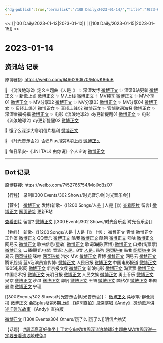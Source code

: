 ```yaml
---
{"dg-publish":true,"permalink":"/100 Daily/2023-01-14/","title":"2023-01-14","created":"2023-01-16T16:01:25.000+08:00","updated":"2023-02-26T00:50:27.000+08:00"}
---
```



<< [[100 Daily/2023-01-13\|2023-01-13]] | [[100 Daily/2023-01-15\|2023-01-15]] >>

# 2023-01-14

## 资讯站 记录

原博链接: https://weibo.com/6466290670/MojyK86uB

💫 《流浪地球2》定义主题曲《人是_》
✨ 深深发博 [微博正文](https://m.weibo.cn/6466290670/4857741925421948)
✨ 深深B站更新 [微博正文](https://m.weibo.cn/6466290670/4857746073061125)
✨ 新歌上线 [微博正文](https://m.weibo.cn/6466290670/4857786955206314)
✨ MV上线 [微博正文](https://m.weibo.cn/6466290670/4857737198178386)
✨ MV纯享 [微博正文](https://m.weibo.cn/6466290670/4857793653771451)
✨ MV分享01 [微博正文](https://m.weibo.cn/6466290670/4857765841342588)
✨ MV分享02 [微博正文](https://m.weibo.cn/6466290670/4857760422565526)
✨ MV分享03 [微博正文](https://m.weibo.cn/6466290670/4857759877302668)
✨ MV分享04 [微博正文](https://m.weibo.cn/6466290670/4857742579993541)
✨ 音频上线01 [微博正文](https://m.weibo.cn/6466290670/4857782484863006)
✨ 音频上线02 [微博正文](https://m.weibo.cn/6466290670/4857789899607404)
✨ 官博歌词海报 [微博正文](https://m.weibo.cn/6466290670/4857747051121004)
✨ 深深幸福祝福 [微博正文](https://m.weibo.cn/6466290670/4857879427023508)
✨ 电影《流浪地球2》dy更新提醒01 [微博正文](https://m.weibo.cn/6466290670/4857879725869447)
✨ 电影《流浪地球2》dy更新提醒02 [微博正文](https://m.weibo.cn/6466290670/4857761353435133)

💫 饿了么深深大寒明信片福利 [微博正文](https://m.weibo.cn/6466290670/4857734803490641)

💫 《时光音乐会2》会员Plus版第6期上线 [微博正文](https://m.weibo.cn/6466290670/4857798724685696)

💫 每日早安-《UNI TALK 由你说》个人专访 [微博正文](https://m.weibo.cn/6466290670/4857734279990672)

---
## Bot 记录

原博链接: https://weibo.com/7452765754/Moj0cBzO7

【行程】
录制[[300 Events/302 Shows/时光音乐会\|时光音乐会]]

【营业】
[微博正文](https://m.weibo.cn/1736988591/4857739652368085) 发博(新歌-《[[200 Songs/人是_\|人是_]]》)
[查看图片](https://wx4.sinaimg.cn/large/0088n2Pggy1ha3i4aozjjj30yi06rq3b.jpg) 留言1 [微博正文](https://m.weibo.cn/1736988591/4857542364367633)
[网页链接](https://weibo.cn/sinaurl?u=https%3A%2F%2Fm.bilibili.com%2Fvideo%2FBV1bY41197mq) 更新B站

[查看图片](https://wx3.sinaimg.cn/large/0088n2Pggy1ha3i44akdfj30yi078t96.jpg) 留言2 [微博正文](https://m.weibo.cn/1686326292/4857757721961971) [[300 Events/302 Shows/时光音乐会\|时光音乐会]]

【物料】
新歌-《[[200 Songs/人是_\|人是_]]》上线：
[微博正文](https://m.weibo.cn/6436669966/4857786343360058) 官博
[微博正文](https://m.weibo.cn/7478855230/4857781578634241) 工作室
[微博正文](https://m.weibo.cn/2169129705/4857781402731349) QQ音乐
[微博正文](https://m.weibo.cn/1738434147/4857781406663274) 酷我
[微博正文](https://m.weibo.cn/1665103091/4857783751805037) 酷狗
[微博正文](https://m.weibo.cn/1867028705/4857781905526563) 咪咕
[微博正文](https://m.weibo.cn/1721030997/4857781398543076) 网易云
[微博正文](https://m.weibo.cn/6466290670/4857786955206314) 歌曲信息(星轨)
[微博正文](https://m.weibo.cn/6436669966/4857744216294962) 歌词海报(官博)
[微博正文](https://m.weibo.cn/2095820504/4857870895553419) 口播(淘票票)
[微博正文](https://m.weibo.cn/3861674840/4857883983086961) 口播(腾讯电影)
音源:
[人是_](https://weibo.cn/sinaurl?u=https%3A%2F%2Fi.y.qq.com%2Fv8%2Fplaysong.html%3Fsongid%3D391610675%26source%3Dyqq%26ADTAG%3Dhz_wb_sf%26channelId%3D10081987) Q音
[人是_](https://weibo.cn/sinaurl?u=https%3A%2F%2Ft4.kugou.com%2Fsong.html%3Fid%3D6NTjr27B7V3) 酷狗
[网页链接](https://weibo.cn/sinaurl?u=http%3A%2F%2Fm.kuwo.cn%2Fnewh5app%2Fplay_detail%2F258376427) 酷我
[网页链接](https://weibo.cn/sinaurl?u=https%3A%2F%2Fmusic.163.com%2F%23%2Fsong%3Fid%3D2014291207) 网易云
[网页链接](https://weibo.cn/sinaurl?u=https%3A%2F%2Fh5.nf.migu.cn%2Fapp%2Fv4%2Fp%2Fshare%2Fsong%2Findex.html%3Fid%3D600919000008814133) 咪咕
[网页链接](https://weibo.cn/sinaurl?u=https%3A%2F%2Fmusic.douyin.com%2Fqishui%2Fshare%2Ftrack%3Ftrack_id%3D7188060815067449345%26hybrid_sdk_version%3Dbullet%26auto_play_bgm%3D1%26share_platform%3Dweibo) 汽水
MV:
[微博正文](https://m.weibo.cn/6436669966/4857736103201256) 官博
[微博正文](https://m.weibo.cn/1721030997/4857737044034965) 网易云
[微博正文](https://m.weibo.cn/2591595652/4857772875187896) 腾讯视频
蓝V及演员宣传博:
[微博正文](https://m.weibo.cn/2803301701/4857739774528919) 人民日报
[微博正文](https://m.weibo.cn/1261788454/4857750268154182) 中国电影报道
[微博正文](https://m.weibo.cn/1635270132/4857743615199703) 1905电影网
[微博正文](https://m.weibo.cn/1985593262/4857747310380386) 新京报文娱
[微博正文](https://m.weibo.cn/1623886424/4857736100317741) 新浪电影
[微博正文](https://m.weibo.cn/2095820504/4857738800663598) 淘票票
[微博正文](https://m.weibo.cn/1943724947/4857769591575916) 中国艺术报
[微博正文](https://m.weibo.cn/1402977920/4857761629998892) 光明日报
[微博正文](https://m.weibo.cn/7362512027/4857778050702270) 人民文娱
[微博正文](https://m.weibo.cn/7769493497/4857737736095745) 勇士音乐
[微博正文](https://m.weibo.cn/1863847262/4857773601065076) 吴京
[微博正文](https://m.weibo.cn/1256857734/4857763378762387) 沙溢
[微博正文](https://m.weibo.cn/1229641152/4857745293447757) 郭帆
[微博正文](https://m.weibo.cn/1632538541/4857746401003313) 王智
[微博正文](https://m.weibo.cn/1654486975/4857748821642538) 龚格尔
[微博正文](https://m.weibo.cn/1785256865/4857747671090796) 朱颜曼滋
[微博正文](https://m.weibo.cn/1948110002/4857797119056036) 宁理

[[300 Events/302 Shows/时光音乐会\|时光音乐会]]：
[微博正文](https://m.weibo.cn/1686326292/4857757721961971) 梁咏琪-群像海报
[微博正文](https://m.weibo.cn/7703778879/4857795965359750) 会员plus版第6期上线
[【纯享直拍】周深演唱《Andy》 灵动歌声讲述旧时光故事](https://weibo.cn/sinaurl?u=https%3A%2F%2Fm.mgtv.com%2Fb%2F501604%2F18106125.html%3Ft%3Dvideoshare%26tc%3DjXKKosRPSAN7%26dc%3DCF5AC879-AB00-4954-AA96-C534B0F668C6%26f%3Dwb%26to%3Dweibo) ​​​《Andy》直拍版

[微博正文](https://m.weibo.cn/7756461320/4857638201066341) [[300 Events/304 Others/饿了么\|饿了么]]明信片抽奖

【话题】
[#周深高音好像坐上了太空电梯#](https://s.weibo.com/weibo?q=%23%E5%91%A8%E6%B7%B1%E9%AB%98%E9%9F%B3%E5%A5%BD%E5%83%8F%E5%9D%90%E4%B8%8A%E4%BA%86%E5%A4%AA%E7%A9%BA%E7%94%B5%E6%A2%AF%23)[#周深流浪地球2主题曲MV#](https://s.weibo.com/weibo?q=%23%E5%91%A8%E6%B7%B1%E6%B5%81%E6%B5%AA%E5%9C%B0%E7%90%832%E4%B8%BB%E9%A2%98%E6%9B%B2MV%23)[#周深说一定要去看流浪地球兔#](https://s.weibo.com/weibo?q=%23%E5%91%A8%E6%B7%B1%E8%AF%B4%E4%B8%80%E5%AE%9A%E8%A6%81%E5%8E%BB%E7%9C%8B%E6%B5%81%E6%B5%AA%E5%9C%B0%E7%90%83%E5%85%94%23)
